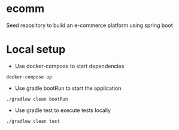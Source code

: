 # ecomm
Seed repository to build an e-commerce platform using spring boot

# Local setup
- Use docker-compose to start dependencies
```
docker-compose up
```
- Use gradle bootRun to start the application
```
./gradlew clean bootRun
```
- Use gradle test to execute tests locally
```
./gradlew clean test
```

